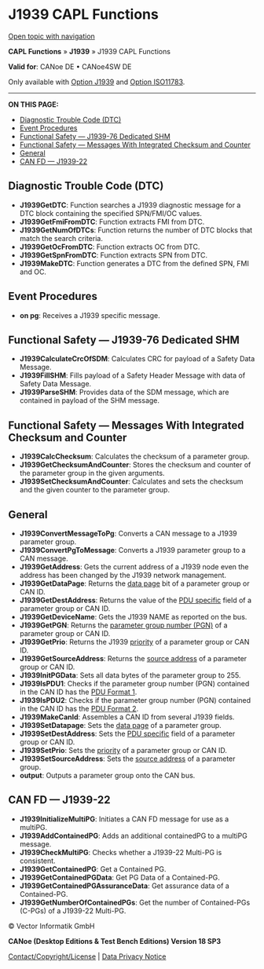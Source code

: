 # J1939 CAPL Functions

[Open topic with navigation](../../../../CANoeDEFamily.htm#Topics/CAPLFunctions/J1939/CAPLfunctionsJ1939Overview.md)

**CAPL Functions** » **J1939** » J1939 CAPL Functions

**Valid for**: CANoe DE • CANoe4SW DE

Only available with [Option J1939](../../CANoeCANalyzer/J1939/J1939.md) and [Option ISO11783](../../CANoeCANalyzer/ISO11783/ISO11783.md).

---

**ON THIS PAGE:**

- [Diagnostic Trouble Code (DTC)](#J1939DTC)
- [Event Procedures](#EventProcedures)
- [Functional Safety — J1939-76 Dedicated SHM](#BMFunctionalSafetySHM)
- [Functional Safety — Messages With Integrated Checksum and Counter](#BMFunctionalSafetyCaC)
- [General](#General)
- [CAN FD — J1939-22](#BMcanFDJ1939-22)

## Diagnostic Trouble Code (DTC) 

- **J1939GetDTC**: Function searches a J1939 diagnostic message for a DTC block containing the specified SPN/FMI/OC values.
- **J1939GetFmiFromDTC**: Function extracts FMI from DTC.
- **J1939GetNumOfDTCs**: Function returns the number of DTC blocks that match the search criteria.
- **J1939GetOcFromDTC**: Function extracts OC from DTC.
- **J1939GetSpnFromDTC**: Function extracts SPN from DTC.
- **J1939MakeDTC**: Function generates a DTC from the defined SPN, FMI and OC.

## Event Procedures 

- **on pg**: Receives a J1939 specific message.

## Functional Safety — J1939-76 Dedicated SHM 

- **J1939CalculateCrcOfSDM**: Calculates CRC for payload of a Safety Data Message.
- **J1939FillSHM**: Fills payload of a Safety Header Message with data of Safety Data Message.
- **J1939ParseSHM**: Provides data of the SDM message, which are contained in payload of the SHM message.

## Functional Safety — Messages With Integrated Checksum and Counter 

- **J1939CalcChecksum**: Calculates the checksum of a parameter group.
- **J1939GetChecksumAndCounter**: Stores the checksum and counter of the parameter group in the given arguments.
- **J1939SetChecksumAndCounter**: Calculates and sets the checksum and the given counter to the parameter group.

## General 

- **J1939ConvertMessageToPg**: Converts a CAN message to a J1939 parameter group.
- **J1939ConvertPgToMessage**: Converts a J1939 parameter group to a CAN message.
- **J1939GetAddress**: Gets the current address of a J1939 node even the address has been changed by the J1939 network management.
- **J1939GetDataPage**: Returns the [data page](../../CANoeCANalyzer/J1939/j1939basics/j1939PGandPGN.md) bit of a parameter group or CAN ID.
- **J1939GetDestAddress**: Returns the value of the [PDU specific](../../CANoeCANalyzer/J1939/j1939basics/j1939PGandPGN.md) field of a parameter group or CAN ID.
- **J1939GetDeviceName**: Gets the J1939 NAME as reported on the bus.
- **J1939GetPGN**: Returns the [parameter group number (PGN)](../../CANoeCANalyzer/J1939/j1939basics/j1939PGandPGN.md) of a parameter group or CAN ID.
- **J1939GetPrio**: Returns the J1939 [priority](../../CANoeCANalyzer/J1939/j1939basics/j1939PGandPGN.md) of a parameter group or CAN ID.
- **J1939GetSourceAddress**: Returns the [source address](../../CANoeCANalyzer/J1939/j1939basics/j1939PGandPGN.md) of a parameter group or CAN ID.
- **J1939InitPGData**: Sets all data bytes of the parameter group to 255.
- **J1939IsPDU1**: Checks if the parameter group number (PGN) contained in the CAN ID has the [PDU Format 1](../../CANoeCANalyzer/J1939/j1939basics/j1939PGandPGN.md).
- **J1939IsPDU2**: Checks if the parameter group number (PGN) contained in the CAN ID has the [PDU Format 2](../../CANoeCANalyzer/J1939/j1939basics/j1939PGandPGN.md).
- **J1939MakeCanId**: Assembles a CAN ID from several J1939 fields.
- **J1939SetDatapage**: Sets the [data page](../../CANoeCANalyzer/J1939/j1939basics/j1939PGandPGN.md) of a parameter group.
- **J1939SetDestAddress**: Sets the [PDU specific](../../CANoeCANalyzer/J1939/j1939basics/j1939PGandPGN.md) field of a parameter group or CAN ID.
- **J1939SetPrio**: Sets the [priority](../../CANoeCANalyzer/J1939/j1939basics/j1939PGandPGN.md) of a parameter group or CAN ID.
- **J1939SetSourceAddress**: Sets the [source address](../../CANoeCANalyzer/J1939/j1939basics/j1939PGandPGN.md) of a parameter group.
- **output**: Outputs a parameter group onto the CAN bus.

## CAN FD — J1939-22 

- **J1939InitializeMultiPG**: Initiates a CAN FD message for use as a multiPG.
- **J1939AddContainedPG**: Adds an additional containedPG to a multiPG message.
- **J1939CheckMultiPG**: Checks whether a J1939-22 Multi-PG is consistent.
- **J1939GetContainedPG**: Get a Contained PG.
- **J1939GetContainedPGData**: Get PG Data of a Contained-PG.
- **J1939GetContainedPGAssuranceData**: Get assurance data of a Contained-PG.
- **J1939GetNumberOfContainedPGs**: Get the number of Contained-PGs (C-PGs) of a J1939-22 Multi-PG.

© Vector Informatik GmbH

**CANoe (Desktop Editions & Test Bench Editions) Version 18 SP3**

[Contact/Copyright/License](../../Shared/ContactCopyrightLicense.md) | [Data Privacy Notice](https://www.vector.com/int/en/company/get-info/privacy-policy/)
